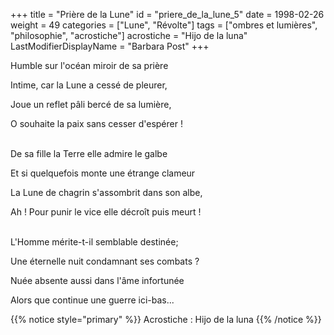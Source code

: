 +++
title = "Prière de la Lune"
id = "priere_de_la_lune_5"
date = 1998-02-26
weight = 49
categories = ["Lune", "Révolte"]
tags = ["ombres et lumières", "philosophie", "acrostiche"]
acrostiche = "Hijo de la luna"
LastModifierDisplayName = "Barbara Post"
+++

Humble sur l'océan miroir de sa prière

Intime, car la Lune a cessé de pleurer,

Joue un reflet pâli bercé de sa lumière,

O souhaite la paix sans cesser d'espérer !

 \
De sa fille la Terre elle admire le galbe

Et si quelquefois monte une étrange clameur

La Lune de chagrin s'assombrit dans son albe,

Ah ! Pour punir le vice elle décroît puis meurt !

 \
L'Homme mérite-t-il semblable destinée;

Une éternelle nuit condamnant ses combats ?

Nuée absente aussi dans l'âme infortunée

Alors que continue une guerre ici-bas...

{{% notice style="primary" %}}
Acrostiche : Hijo de la luna
{{% /notice %}}
